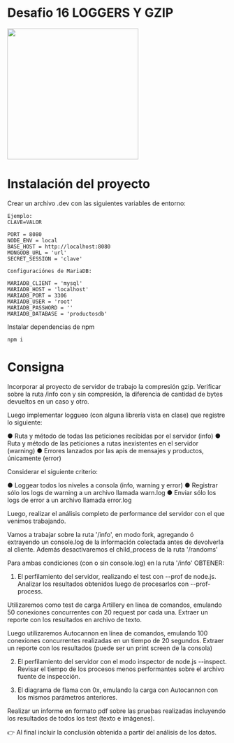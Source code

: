 # Desafio 16 LOGGERS Y GZIP

<img src="https://kinsta.com/it/wp-content/uploads/sites/2/2018/06/wp-cli-v2.png" alt="" width="300">

# Instalación del proyecto

Crear un archivo .dev con las siguientes variables de entorno:

    Ejemplo:
    CLAVE=VALOR

    PORT = 8080
    NODE_ENV = local
    BASE_HOST = http://localhost:8080
    MONGODB_URL = 'url'
    SECRET_SESSION = 'clave'

    Configuraciónes de MariaDB:

    MARIADB_CLIENT = 'mysql'
    MARIADB_HOST = 'localhost'
    MARIADB_PORT = 3306
    MARIADB_USER = 'root'
    MARIADB_PASSWORD = ''
    MARIADB_DATABASE = 'productosdb'

Instalar dependencias de npm

`npm i`

# Consigna

Incorporar al proyecto de servidor de trabajo la compresión gzip. Verificar sobre la ruta /info con y sin compresión, la diferencia de cantidad de bytes devueltos en un caso y otro.

Luego implementar loggueo (con alguna librería vista en clase) que registre lo siguiente:

● Ruta y método de todas las peticiones recibidas por el servidor (info)
● Ruta y método de las peticiones a rutas inexistentes en el servidor (warning)
● Errores lanzados por las apis de mensajes y productos, únicamente (error)

Considerar el siguiente criterio:

● Loggear todos los niveles a consola (info, warning y error)
● Registrar sólo los logs de warning a un archivo llamada warn.log
● Enviar sólo los logs de error a un archivo llamada error.log

Luego, realizar el análisis completo de performance del servidor con el que venimos trabajando.

Vamos a trabajar sobre la ruta '/info', en modo fork, agregando ó extrayendo un console.log de la información colectada antes de devolverla al cliente. Además desactivaremos el child_process de la ruta '/randoms'

Para ambas condiciones (con o sin console.log) en la ruta '/info' OBTENER:

1. El perfilamiento del servidor, realizando el test con --prof de node.js. Analizar los resultados obtenidos luego de procesarlos con --prof-process.

Utilizaremos como test de carga Artillery en línea de comandos, emulando 50 conexiones concurrentes con 20 request por cada una. Extraer un reporte con los resultados en archivo de texto.

Luego utilizaremos Autocannon en línea de comandos, emulando 100 conexiones concurrentes realizadas en un tiempo de 20 segundos. Extraer un reporte con los resultados (puede ser un print screen de la consola)

2. El perfilamiento del servidor con el modo inspector de node.js --inspect. Revisar el tiempo de los procesos
   menos performantes sobre el archivo fuente de inspección.

3. El diagrama de flama con 0x, emulando la carga con Autocannon con los mismos parámetros anteriores.

Realizar un informe en formato pdf sobre las pruebas realizadas incluyendo los resultados de todos los test (texto e imágenes).

👉 Al final incluir la conclusión obtenida a partir del análisis de los datos.
